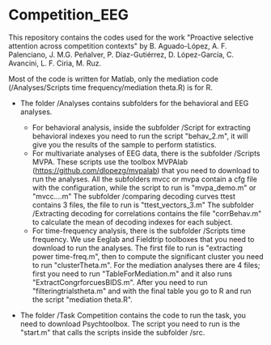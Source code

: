 # Competition_EEG
This repository contains the codes used for the work "Proactive selective attention across competition contexts" by B. Aguado-López, A. F. Palenciano, J. M.G. Peñalver, P. Díaz-Gutiérrez, D. López-García, C. Avancini, L. F. Ciria, M. Ruz. 

Most of the code is written for Matlab, only the mediation code (/Analyses/Scripts time frequency/mediation theta.R) is for R.

- The folder /Analyses contains subfolders for the behavioral and EEG analyses.
  - For behavioral analysis, inside the subfolder /Script for extracting behavioral indexes you need to run the script "behav_2.m", it will give you the results of the sample to perform statistics.
  - For multivariate analyses of EEG data, there is the subfolder /Scripts MVPA. These scripts use the toolbox MVPAlab (https://github.com/dlopezg/mvpalab) that you need to download to run the analyses. All the subfolders mvcc or mvpa contain a cfg file with the configuration, while the script to run is "mvpa_demo.m" or "mvcc....m"
The subfolder /comparing decoding curves ttest contains 3 files, the file to run is "ttest_vectors_3.m"
The subfolder /Extracting decoding for correlations contains the file "corrBehav.m" to calculate the mean of decoding indexes for each subject.
  - For time-frequency analysis, there is the subfolder /Scripts time frequency. We use Eeglab and Fieldtrip toolboxes that you need to download to run the analyses. The first file to run is "extracting power time-freq.m", then to compute the significant cluster you need to run "clusterTheta.m". For the mediation analyses there are 4 files; first you need to run "TableForMediation.m" and it also runs "ExtractCongrforcuesBIDS.m". After you need to run "filteringtrialstheta.m" and with the final table you go to R and run the script "mediation theta.R".


- The folder /Task Competition contains the code to run the task, you need to download Psychtoolbox. The script you need to run is the "start.m" that calls the scripts inside the subfolder /src.
